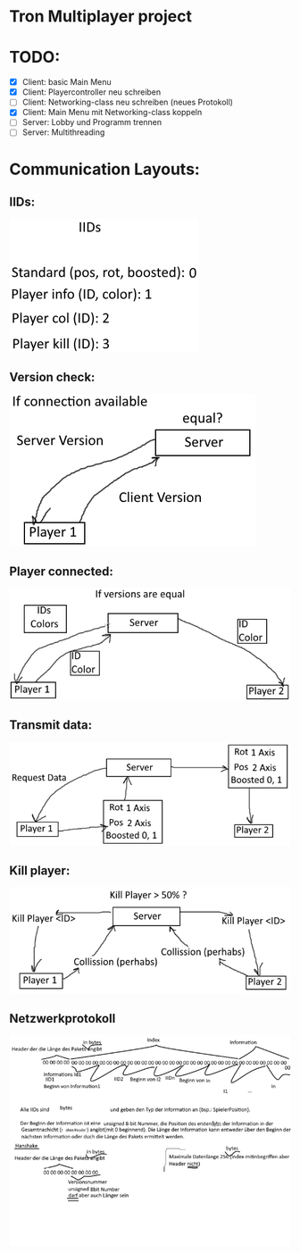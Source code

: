 # Tron Multiplayer project

# TODO:
- [x] Client: basic Main Menu
- [x] Client: Playercontroller neu schreiben
- [ ] Client: Networking-class neu schreiben (neues Protokoll)
- [x] Client: Main Menu mit Networking-class koppeln
- [ ] Server: Lobby und Programm trennen
- [ ] Server: Multithreading

# Communication Layouts:
## IIDs:
![IIDs](/images/IIDs.png)
## Version check:
![Version check](/images/VersionCheck.png)
## Player connected:
![Player connected](/images/PlayerConnected.png)
## Transmit data:
![Transmit data](/images/TransmitData.png)
## Kill player:
![Kill player](/images/KillPlayer.png)
## Netzwerkprotokoll
![Netzwerkprotokoll](/images/Netzwerkprotokoll.png)
